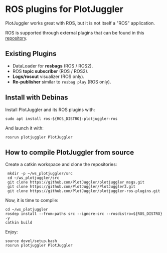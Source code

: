# ROS plugins for PlotJuggler

PlotJuggler works great with ROS, but it is not itself a "ROS" application.

ROS is supported through external plugins that can be found in this [repository](https://github.com/PlotJuggler/plotjuggler-ros-plugins/).

## Existing Plugins

- DataLoader for **rosbags** (ROS / ROS2).
- ROS **topic subscriber** (ROS / ROS2).
- **Logs/rosout** visualizer (ROS only).
- **Re-publisher** similar to `rosbag play` (ROS only).


## Install with Debinas

Install PlotJuggler and its ROS plugins with:

    sudo apt install ros-${ROS_DISTRO}-plotjuggler-ros
    
And launch it with:
    
    rosrun plotjuggler PlotJuggler

## How to compile PlotJuggler from source

Create a catkin workspace and clone the repositories:

     mkdir -p ~/ws_plotjuggler/src
     cd ~/ws_plotjuggler/src
     git clone https://github.com/PlotJuggler/plotjuggler_msgs.git
     git clone https://github.com/PlotJuggler/PlotJuggler3.git
     git clone https://github.com/PlotJuggler/plotjuggler-ros-plugins.git
     
Now, it is time to compile:

    cd ~/ws_plotjuggler
    rosdep install --from-paths src --ignore-src --rosdistro=${ROS_DISTRO} -y
    catkin build
    
Enjoy:

    source devel/setup.bash
    rosrun plotjuggler PlotJuggler
    
     
